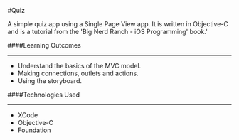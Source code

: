 #Quiz

A simple quiz app using a Single Page View app. It is written in Objective-C and is a tutorial from the 'Big Nerd Ranch - iOS Programming' book.'

####Learning Outcomes
____

- Understand the basics of the MVC model.
- Making connections, outlets and actions.
- Using the storyboard.

####Technologies Used
___

- XCode
- Objective-C
- Foundation